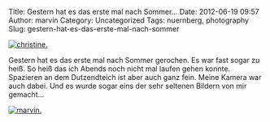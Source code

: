 Title: Gestern hat es das erste mal nach Sommer...
Date: 2012-06-19 09:57
Author: marvin
Category: Uncategorized
Tags: nuernberg, photography
Slug: gestern-hat-es-das-erste-mal-nach-sommer

[![christine.](http://farm8.staticflickr.com/7232/7400125030_1e77af1ef9_z.jpg)](http://www.flickr.com/photos/marvinxsteadfast/7400125030/ "christine. by marvinxsteadfast, on Flickr, via Patr")

Gestern hat es das erste mal nach Sommer gerochen. Es war fast sogar zu
heiß. So heiß das ich Abends noch nicht mal laufen gehen konnte.
Spazieren an dem Dutzendteich ist aber auch ganz fein. Meine Kamera war
auch dabei. Und es wurde sogar eins der sehr seltenen Bildern von mir
gemacht...

[![marvin.](http://farm9.staticflickr.com/8013/7400124366_97c6503a16_z.jpg)](http://www.flickr.com/photos/marvinxsteadfast/7400124366/ "marvin. by marvinxsteadfast, on Flickr, via Patr")

